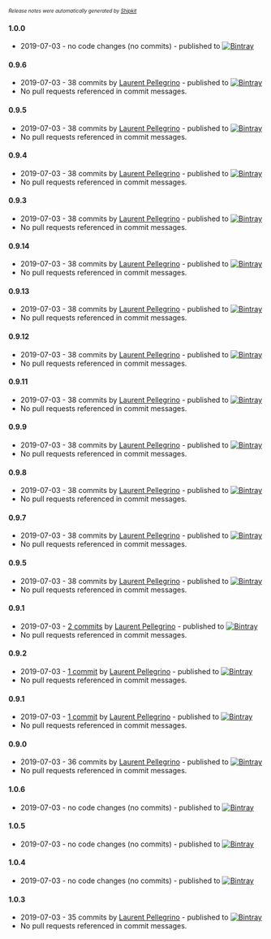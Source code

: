 <sup><sup>*Release notes were automatically generated by [Shipkit](http://shipkit.org/)*</sup></sup>

#### 1.0.0
 - 2019-07-03 - no code changes (no commits) - published to [![Bintray](https://img.shields.io/badge/Bintray-1.0.0-green.svg)](https://bintray.com/ipregistry/ipregistry/ipregistry-client/1.0.0)

#### 0.9.6
 - 2019-07-03 - 38 commits by [Laurent Pellegrino](https://github.com/lpellegr) - published to [![Bintray](https://img.shields.io/badge/Bintray-0.9.6-green.svg)](https://bintray.com/ipregistry/ipregistry/ipregistry-client/0.9.6)
 - No pull requests referenced in commit messages.

#### 0.9.5
 - 2019-07-03 - 38 commits by [Laurent Pellegrino](https://github.com/lpellegr) - published to [![Bintray](https://img.shields.io/badge/Bintray-0.9.5-green.svg)](https://bintray.com/ipregistry/ipregistry/ipregistry-client/0.9.5)
 - No pull requests referenced in commit messages.

#### 0.9.4
 - 2019-07-03 - 38 commits by [Laurent Pellegrino](https://github.com/lpellegr) - published to [![Bintray](https://img.shields.io/badge/Bintray-0.9.4-green.svg)](https://bintray.com/ipregistry/ipregistry/ipregistry-client/0.9.4)
 - No pull requests referenced in commit messages.

#### 0.9.3
 - 2019-07-03 - 38 commits by [Laurent Pellegrino](https://github.com/lpellegr) - published to [![Bintray](https://img.shields.io/badge/Bintray-0.9.3-green.svg)](https://bintray.com/ipregistry/ipregistry/ipregistry-client/0.9.3)
 - No pull requests referenced in commit messages.

#### 0.9.14
 - 2019-07-03 - 38 commits by [Laurent Pellegrino](https://github.com/lpellegr) - published to [![Bintray](https://img.shields.io/badge/Bintray-0.9.14-green.svg)](https://bintray.com/ipregistry/ipregistry/ipregistry-client/0.9.14)
 - No pull requests referenced in commit messages.

#### 0.9.13
 - 2019-07-03 - 38 commits by [Laurent Pellegrino](https://github.com/lpellegr) - published to [![Bintray](https://img.shields.io/badge/Bintray-0.9.13-green.svg)](https://bintray.com/ipregistry/ipregistry/ipregistry-client/0.9.13)
 - No pull requests referenced in commit messages.

#### 0.9.12
 - 2019-07-03 - 38 commits by [Laurent Pellegrino](https://github.com/lpellegr) - published to [![Bintray](https://img.shields.io/badge/Bintray-0.9.12-green.svg)](https://bintray.com/ipregistry/ipregistry/ipregistry-client/0.9.12)
 - No pull requests referenced in commit messages.

#### 0.9.11
 - 2019-07-03 - 38 commits by [Laurent Pellegrino](https://github.com/lpellegr) - published to [![Bintray](https://img.shields.io/badge/Bintray-0.9.11-green.svg)](https://bintray.com/ipregistry/ipregistry/ipregistry-client/0.9.11)
 - No pull requests referenced in commit messages.

#### 0.9.9
 - 2019-07-03 - 38 commits by [Laurent Pellegrino](https://github.com/lpellegr) - published to [![Bintray](https://img.shields.io/badge/Bintray-0.9.9-green.svg)](https://bintray.com/ipregistry/ipregistry/ipregistry-client/0.9.9)
 - No pull requests referenced in commit messages.

#### 0.9.8
 - 2019-07-03 - 38 commits by [Laurent Pellegrino](https://github.com/lpellegr) - published to [![Bintray](https://img.shields.io/badge/Bintray-0.9.8-green.svg)](https://bintray.com/ipregistry/ipregistry/ipregistry-client/0.9.8)
 - No pull requests referenced in commit messages.

#### 0.9.7
 - 2019-07-03 - 38 commits by [Laurent Pellegrino](https://github.com/lpellegr) - published to [![Bintray](https://img.shields.io/badge/Bintray-0.9.7-green.svg)](https://bintray.com/ipregistry/ipregistry/ipregistry-client/0.9.7)
 - No pull requests referenced in commit messages.

#### 0.9.5
 - 2019-07-03 - 38 commits by [Laurent Pellegrino](https://github.com/lpellegr) - published to [![Bintray](https://img.shields.io/badge/Bintray-0.9.5-green.svg)](https://bintray.com/ipregistry/ipregistry/ipregistry-client/0.9.5)
 - No pull requests referenced in commit messages.

#### 0.9.1
 - 2019-07-03 - [2 commits](https://github.com/ipregistry/ipregistry-java/compare/v0.9.0...v0.9.1) by [Laurent Pellegrino](https://github.com/lpellegr) - published to [![Bintray](https://img.shields.io/badge/Bintray-0.9.1-green.svg)](https://bintray.com/ipregistry/ipregistry/ipregistry-client/0.9.1)
 - No pull requests referenced in commit messages.

#### 0.9.2
 - 2019-07-03 - [1 commit](https://github.com/ipregistry/ipregistry-java/compare/v0.9.1...v0.9.2) by [Laurent Pellegrino](https://github.com/lpellegr) - published to [![Bintray](https://img.shields.io/badge/Bintray-0.9.2-green.svg)](https://bintray.com/ipregistry/ipregistry/ipregistry-client/0.9.2)
 - No pull requests referenced in commit messages.

#### 0.9.1
 - 2019-07-03 - [1 commit](https://github.com/ipregistry/ipregistry-java/compare/v0.9.0...v0.9.1) by [Laurent Pellegrino](https://github.com/lpellegr) - published to [![Bintray](https://img.shields.io/badge/Bintray-0.9.1-green.svg)](https://bintray.com/ipregistry/ipregistry/ipregistry-client/0.9.1)
 - No pull requests referenced in commit messages.

#### 0.9.0
 - 2019-07-03 - 36 commits by [Laurent Pellegrino](https://github.com/lpellegr) - published to [![Bintray](https://img.shields.io/badge/Bintray-0.9.0-green.svg)](https://bintray.com/ipregistry/ipregistry/ipregistry-client/0.9.0)
 - No pull requests referenced in commit messages.

#### 1.0.6
 - 2019-07-03 - no code changes (no commits) - published to [![Bintray](https://img.shields.io/badge/Bintray-1.0.6-green.svg)](https://bintray.com/ipregistry/ipregistry/ipregistry-client/1.0.6)

#### 1.0.5
 - 2019-07-03 - no code changes (no commits) - published to [![Bintray](https://img.shields.io/badge/Bintray-1.0.5-green.svg)](https://bintray.com/ipregistry/ipregistry-client/ipregistry-client/1.0.5)

#### 1.0.4
 - 2019-07-03 - no code changes (no commits) - published to [![Bintray](https://img.shields.io/badge/Bintray-1.0.4-green.svg)](https://bintray.com/ipregistry/ipregistry-client/ipregistry-client/1.0.4)

#### 1.0.3
 - 2019-07-03 - 35 commits by [Laurent Pellegrino](https://github.com/lpellegr) - published to [![Bintray](https://img.shields.io/badge/Bintray-1.0.3-green.svg)](https://bintray.com/ipregistry/ipregistry-client/ipregistry-client/1.0.3)
 - No pull requests referenced in commit messages.

